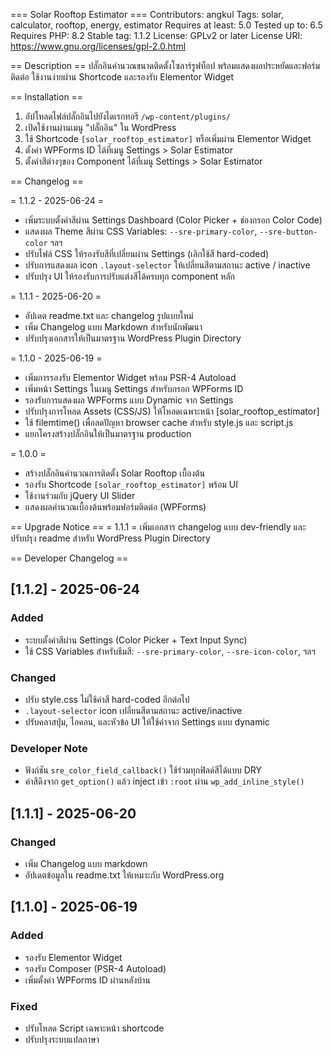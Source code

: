 === Solar Rooftop Estimator ===
Contributors: angkul
Tags: solar, calculator, rooftop, energy, estimator
Requires at least: 5.0
Tested up to: 6.5
Requires PHP: 8.2
Stable tag: 1.1.2
License: GPLv2 or later
License URI: https://www.gnu.org/licenses/gpl-2.0.html

== Description ==
ปลั๊กอินคำนวณขนาดติดตั้งโซลาร์รูฟท็อป พร้อมแสดงผลประหยัดและฟอร์มติดต่อ ใช้งานง่ายผ่าน Shortcode และรองรับ Elementor Widget

== Installation ==
1. อัปโหลดไฟล์ปลั๊กอินไปยังไดเรกทอรี `/wp-content/plugins/`
2. เปิดใช้งานผ่านเมนู "ปลั๊กอิน" ใน WordPress
3. ใช้ Shortcode `[solar_rooftop_estimator]` หรือเพิ่มผ่าน Elementor Widget
4. ตั้งค่า WPForms ID ได้ที่เมนู Settings > Solar Estimator
5. ตั้งค่าสีต่างๆของ Component ได้ที่เมนู Settings > Solar Estimator

== Changelog ==

= 1.1.2 - 2025-06-24 =
* เพิ่มระบบตั้งค่าสีผ่าน Settings Dashboard (Color Picker + ช่องกรอก Color Code)
* แสดงผล Theme สีผ่าน CSS Variables: `--sre-primary-color`, `--sre-button-color` ฯลฯ
* ปรับไฟล์ CSS ให้รองรับสีที่เปลี่ยนผ่าน Settings (เลิกใช้สี hard-coded)
* ปรับการแสดงผล icon `.layout-selector` ให้เปลี่ยนสีตามสถานะ active / inactive
* ปรับปรุง UI ให้รองรับการปรับแต่งสีได้ครบทุก component หลัก

= 1.1.1 - 2025-06-20 =
* อัปเดต readme.txt และ changelog รูปแบบใหม่
* เพิ่ม Changelog แบบ Markdown สำหรับนักพัฒนา
* ปรับปรุงเอกสารให้เป็นมาตรฐาน WordPress Plugin Directory

= 1.1.0 - 2025-06-19 =
* เพิ่มการรองรับ Elementor Widget พร้อม PSR-4 Autoload
* เพิ่มหน้า Settings ในเมนู Settings สำหรับกรอก WPForms ID
* รองรับการแสดงผล WPForms แบบ Dynamic จาก Settings
* ปรับปรุงการโหลด Assets (CSS/JS) ให้โหลดเฉพาะหน้า [solar_rooftop_estimator]
* ใช้ filemtime() เพื่อลดปัญหา browser cache สำหรับ style.js และ script.js
* แยกโครงสร้างปลั๊กอินให้เป็นมาตรฐาน production

= 1.0.0 =
* สร้างปลั๊กอินคำนวณการติดตั้ง Solar Rooftop เบื้องต้น
* รองรับ Shortcode `[solar_rooftop_estimator]` พร้อม UI
* ใช้งานร่วมกับ jQuery UI Slider
* แสดงผลคำนวณเบื้องต้นพร้อมฟอร์มติดต่อ (WPForms)

== Upgrade Notice ==
= 1.1.1 =
เพิ่มเอกสาร changelog แบบ dev-friendly และปรับปรุง readme สำหรับ WordPress Plugin Directory

== Developer Changelog ==

## [1.1.2] - 2025-06-24
### Added
- ระบบตั้งค่าสีผ่าน Settings (Color Picker + Text Input Sync)
- ใช้ CSS Variables สำหรับธีมสี: `--sre-primary-color`, `--sre-icon-color`, ฯลฯ

### Changed
- ปรับ style.css ไม่ใช้ค่าสี hard-coded อีกต่อไป
- `.layout-selector` icon เปลี่ยนสีตามสถานะ active/inactive
- ปรับคลาสปุ่ม, ไอคอน, และหัวข้อ UI ให้ใช้ค่าจาก Settings แบบ dynamic

### Developer Note
- ฟังก์ชัน `sre_color_field_callback()` ใช้ร่วมทุกฟิลด์สีได้แบบ DRY
- ค่าสีดึงจาก `get_option()` แล้ว inject เข้า `:root` ผ่าน `wp_add_inline_style()`

## [1.1.1] - 2025-06-20
### Changed
- เพิ่ม Changelog แบบ markdown
- อัปเดตข้อมูลใน readme.txt ให้เหมาะกับ WordPress.org

## [1.1.0] - 2025-06-19
### Added
- รองรับ Elementor Widget
- รองรับ Composer (PSR-4 Autoload)
- เพิ่มตั้งค่า WPForms ID ผ่านหลังบ้าน

### Fixed
- ปรับโหลด Script เฉพาะหน้า shortcode
- ปรับปรุงระบบแปลภาษา
